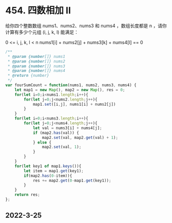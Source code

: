 # 454. 四数相加 II
给你四个整数数组 nums1、nums2、nums3 和 nums4 ，数组长度都是 n ，请你计算有多少个元组 (i, j, k, l) 能满足：

0 <= i, j, k, l < n
nums1[i] + nums2[j] + nums3[k] + nums4[l] == 0

```javascript
/**
 * @param {number[]} nums1
 * @param {number[]} nums2
 * @param {number[]} nums3
 * @param {number[]} nums4
 * @return {number}
 */
var fourSumCount = function(nums1, nums2, nums3, nums4) {
    let map1 = new Map(), map2 = new Map(), res = 0;
    for(let i=0;i<nums1.length;i++){
        for(let j=0;j<nums2.length;j++){
            map1.set([i,j], nums1[i] + nums2[j])
        }
    }
    for(let i=0;i<nums3.length;i++){
        for(let j=0;j<nums4.length;j++){
            let val = nums3[i] + nums4[j];
            if (map2.has(val)) {
                map2.set(val, map2.get(val) + 1);
            } else {
                map2.set(val, 1);
            }
        }
    }
    for(let key1 of map1.keys()){
        let item = map1.get(key1);
        if(map2.has(0-item)){
            res += map2.get(0-map1.get(key1));
        }
    }
    return res;
};
```
## 2022-3-25
